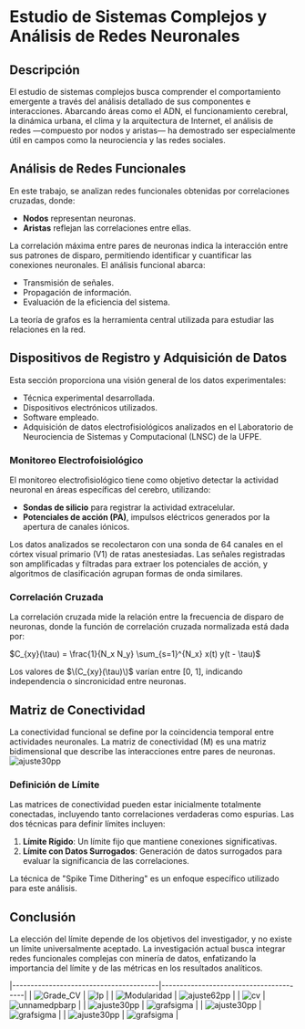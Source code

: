 # Estudio de Sistemas Complejos y Análisis de Redes Neuronales

## Descripción
El estudio de sistemas complejos busca comprender el comportamiento emergente a través del análisis detallado de sus componentes e interacciones. Abarcando áreas como el ADN, el funcionamiento cerebral, la dinámica urbana, el clima y la arquitectura de Internet, el análisis de redes —compuesto por nodos y aristas— ha demostrado ser especialmente útil en campos como la neurociencia y las redes sociales.

## Análisis de Redes Funcionales
En este trabajo, se analizan redes funcionales obtenidas por correlaciones cruzadas, donde:
- **Nodos** representan neuronas.
- **Aristas** reflejan las correlaciones entre ellas.

La correlación máxima entre pares de neuronas indica la interacción entre sus patrones de disparo, permitiendo identificar y cuantificar las conexiones neuronales. El análisis funcional abarca:
- Transmisión de señales.
- Propagación de información.
- Evaluación de la eficiencia del sistema.

La teoría de grafos es la herramienta central utilizada para estudiar las relaciones en la red.

## Dispositivos de Registro y Adquisición de Datos
Esta sección proporciona una visión general de los datos experimentales:
- Técnica experimental desarrollada.
- Dispositivos electrónicos utilizados.
- Software empleado.
- Adquisición de datos electrofisiológicos analizados en el Laboratorio de Neurociencia de Sistemas y Computacional (LNSC) de la UFPE.

### Monitoreo Electrofoisiológico
El monitoreo electrofisiológico tiene como objetivo detectar la actividad neuronal en áreas específicas del cerebro, utilizando:
- **Sondas de silicio** para registrar la actividad extracelular.
- **Potenciales de acción (PA)**, impulsos eléctricos generados por la apertura de canales iónicos.

Los datos analizados se recolectaron con una sonda de 64 canales en el córtex visual primario (V1) de ratas anestesiadas. Las señales registradas son amplificadas y filtradas para extraer los potenciales de acción, y algoritmos de clasificación agrupan formas de onda similares.

### Correlación Cruzada
La correlación cruzada mide la relación entre la frecuencia de disparo de neuronas, donde la función de correlación cruzada normalizada está dada por:

$C_{xy}(\tau) = \frac{1}{N_x N_y} \sum_{s=1}^{N_x} x(t) y(t - \tau)$


Los valores de $\(C_{xy}(\tau)\)$ varían entre [0, 1], indicando independencia o sincronicidad entre neuronas.

## Matriz de Conectividad
La conectividad funcional se define por la coincidencia temporal entre actividades neuronales. La matriz de conectividad \(M\) es una matriz bidimensional que describe las interacciones entre pares de neuronas.
![ajuste30pp](include/mcc_corr.png) 

### Definición de Límite
Las matrices de conectividad pueden estar inicialmente totalmente conectadas, incluyendo tanto correlaciones verdaderas como espurias. Las dos técnicas para definir límites incluyen:
1. **Límite Rígido**: Un límite fijo que mantiene conexiones significativas.
2. **Límite con Datos Surrogados**: Generación de datos surrogados para evaluar la significancia de las correlaciones.

La técnica de "Spike Time Dithering" es un enfoque específico utilizado para este análisis.

## Conclusión
La elección del límite depende de los objetivos del investigador, y no existe un límite universalmente aceptado. La investigación actual busca integrar redes funcionales complejas con minería de datos, enfatizando la importancia del límite y de las métricas en los resultados analíticos.

|----------------------------------------|----------------------------------------|
| ![Grade_CV](include/Grade_CV.png) | ![lp](include/LP_CV.png) |
| ![Modularidad](include/Modularidad.png) | ![ajuste62pp](include/cv.png) |
| ![cv](include/cvComunidad.png) | ![unnamedpbarp](include/cv_funcioal.png) |
| ![ajuste30pp](include/degsdg.png) | ![grafsigma](include/fit_100.png) |
| ![ajuste30pp](include/dis_pesos.png) | ![grafsigma](include/pl_densy_250.png) |
| ![ajuste30pp](include/redexpMar0710s.png) | ![grafsigma](include/rhogrado_100.png) |
